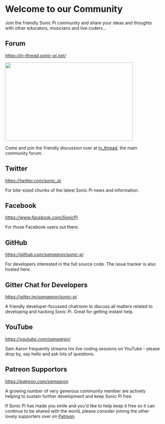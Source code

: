 # Welcome to our Community

Join the friendly Sonic Pi community and share your ideas and thoughts
with other educators, musicians and live coders...


## Forum
*<https://in-thread.sonic-pi.net/>*

<a href="https://in-thread.sonic-pi.net">
  <img src="../images/in_thread_screen.png" height="254" width="413"/>
</a>

Come and join the friendly discussion over at
[in_thread](https://in-thread.sonic-pi.net), the main community forum.


## Twitter
*<https://twitter.com/sonic_pi>*

For bite-sized chunks of the latest Sonic Pi news and information.


## Facebook
*<https://www.facebook.com/SonicPi>*

For those Facebook users out there.


## GitHub
*<https://github.com/samaaron/sonic-pi>*

For developers interested in the full source code. The issue tracker is
also hosted here.


## Gitter Chat for Developers
*<https://gitter.im/samaaron/sonic-pi>*

A friendly developer-focussed chatroom to discuss all matters related to
developing and hacking Sonic Pi. Great for getting instant help.


## YouTube
*<https://youtube.com/samaaron/>*

Sam Aaron frequently streams his live coding sessions on YouTube -
please drop by, say hello and ask lots of questions.


## Patreon Supportors
*<https://patreon.com/samaaron>*

A growing number of very generous community member are actively helping
to sustain further development and keep Sonic Pi free.

If Sonic Pi has made you smile and you'd like to help keep it free so it
can continue to be shared with the world, please consider joining the
other lovely supporters over on [Patreon](https://patreon.com/samaaron).

